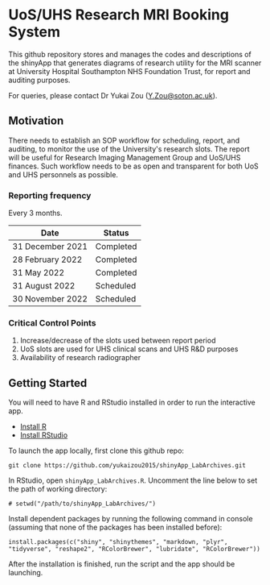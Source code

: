 # UoS/UHS Research MRI Booking System

This github repository stores and manages the codes and descriptions of the shinyApp that generates diagrams of research utility for the MRI scanner at University Hospital Southampton NHS Foundation Trust, for report and auditing purposes.

For queries, please contact Dr Yukai Zou (Y.Zou@soton.ac.uk).

## Motivation

There needs to establish an SOP workflow for scheduling, report, and auditing, to monitor the use of the University's research slots. The report will be useful for Research Imaging Management Group and UoS/UHS finances. Such workflow needs to be as open and transparent for both UoS and UHS personnels as possible.

### Reporting frequency

Every 3 months.

| Date              | Status                      |
| ----------------- | --------------------------- |
| 31 December 2021  | Completed     |
| 28 February 2022  | Completed     |
| 31 May 2022       | Completed                   |
| 31 August 2022    | Scheduled                   |
| 30 November 2022  | Scheduled                   |

### Critical Control Points
 1. Increase/decrease of the slots used between report period
 2. UoS slots are used for UHS clinical scans and UHS R&D purposes
 3. Availability of research radiographer

## Getting Started

You will need to have R and RStudio installed in order to run the interactive app.
 - [Install R](https://www.r-project.org/)
 - [Install RStudio](https://www.rstudio.com/)

To launch the app locally, first clone this github repo:

```
git clone https://github.com/yukaizou2015/shinyApp_LabArchives.git
```

In RStudio, open `shinyApp_LabArchives.R`. Uncomment the line below to set the path of working directory:
```{r}
# setwd("/path/to/shinyApp_LabArchives/")
```

Install dependent packages by running the following command in console (assuming that none of the packages has been installed before):
```{r}
install.packages(c("shiny", "shinythemes", "markdown, "plyr", "tidyverse", "reshape2", "RColorBrewer", "lubridate", "RColorBrewer"))
```

After the installation is finished, run the script and the app should be launching.
